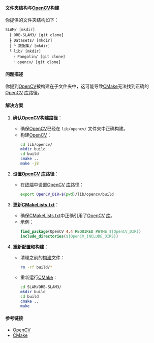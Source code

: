 

#### 文件夹结构与[OpenCV](https://zh.wikipedia.org/wiki/OpenCV)构建

你提供的文件夹结构如下：

```
SLAM/ [mkdir]
　├ ORB-SLAM3/ [git clone]
　├ Datasets/ [mkdir]
　│ └ 数据集/ [mkdir]
　└ lib/ [mkdir]
　　├ Pangolin/ [git clone]
　　└ opencv/ [git clone]
```

#### 问题描述

你提到[OpenCV](https://zh.wikipedia.org/wiki/OpenCV)被构建在子文件夹中，这可能导致[CMake](https://zh.wikipedia.org/wiki/CMake)无法找到正确的[OpenCV](https://zh.wikipedia.org/wiki/OpenCV) [库](https://zh.wikipedia.org/wiki/库)路径。

#### 解决方案

1. **确认[OpenCV](https://zh.wikipedia.org/wiki/OpenCV)构建路径**：
   - 确保[OpenCV](https://zh.wikipedia.org/wiki/OpenCV)已经在 `lib/opencv/` 文件夹中正确构建。
   - 构建[OpenCV](https://zh.wikipedia.org/wiki/OpenCV)：
     ```bash
     cd lib/opencv/
     mkdir build
     cd build
     cmake ..
     make -j8
     ```

2. **设置[OpenCV](https://zh.wikipedia.org/wiki/OpenCV) [库](https://zh.wikipedia.org/wiki/库)路径**：
   - 在[终端](https://zh.wikipedia.org/wiki/终端)中设置[OpenCV](https://zh.wikipedia.org/wiki/OpenCV) [库](https://zh.wikipedia.org/wiki/库)路径：
     ```bash
     export OpenCV_DIR=$(pwd)/lib/opencv/build
     ```

3. **更新[CMakeLists.txt](https://zh.wikipedia.org/wiki/CMakeLists.txt)**：
   - 确保[CMakeLists.txt](https://zh.wikipedia.org/wiki/CMakeLists.txt)中正确引用了[OpenCV](https://zh.wikipedia.org/wiki/OpenCV) [库](https://zh.wikipedia.org/wiki/库)。
   - 示例：
     ```cmake
     find_package(OpenCV 4.4 REQUIRED PATHS ${OpenCV_DIR})
     include_directories(${OpenCV_INCLUDE_DIRS})
     ```

4. **重新[配置](https://zh.wikipedia.org/wiki/配置)和[构建](https://zh.wikipedia.org/wiki/构建)**：
   - 清理之前的[构建](https://zh.wikipedia.org/wiki/构建)文件：
     ```bash
     rm -rf build/*
     ```
   - 重新运行[CMake](https://zh.wikipedia.org/wiki/CMake)：
     ```bash
     cd SLAM/ORB-SLAM3/
     mkdir build
     cd build
     cmake ..
     make
     ```

#### 参考链接

- [OpenCV](http://opencv.org/)
- [CMake](https://cmake.org/)

